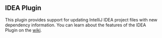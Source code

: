 ## IDEA Plugin

This plugin provides support for updating IntelliJ IDEA project files with new dependency information. You can learn about the features of the IDEA Plugin on the [wiki](https://github.com/inversoft/savant-idea-plugin/wiki/Home).
